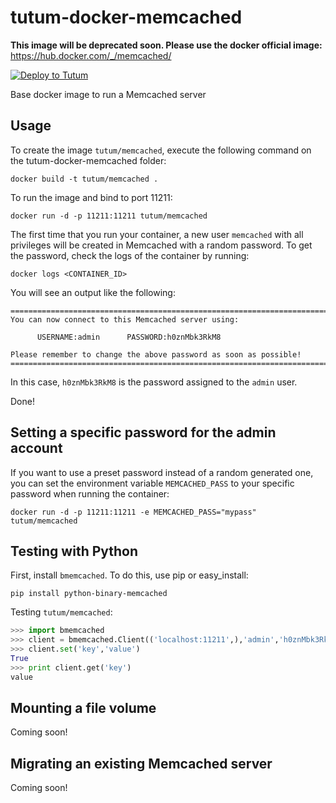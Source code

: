 tutum-docker-memcached
======================

**This image will be deprecated soon. Please use the docker official image:** https://hub.docker.com/_/memcached/

[![Deploy to Tutum](https://s.tutum.co/deploy-to-tutum.svg)](https://dashboard.tutum.co/stack/deploy/)


Base docker image to run a Memcached server


Usage
-----

To create the image `tutum/memcached`, execute the following command on the tutum-docker-memcached folder:

	docker build -t tutum/memcached .

To run the image and bind to port 11211:

	docker run -d -p 11211:11211 tutum/memcached

The first time that you run your container, a new user `memcached` with all privileges
will be created in Memcached with a random password. To get the password, check the logs
of the container by running:

	docker logs <CONTAINER_ID>

You will see an output like the following:

	========================================================================
    You can now connect to this Memcached server using:

          USERNAME:admin      PASSWORD:h0znMbk3RkM8

	Please remember to change the above password as soon as possible!
	========================================================================

In this case, `h0znMbk3RkM8` is the password assigned to the `admin` user.

Done!


Setting a specific password for the admin account
-------------------------------------------------

If you want to use a preset password instead of a random generated one, you can
set the environment variable `MEMCACHED_PASS` to your specific password when running the container:

	docker run -d -p 11211:11211 -e MEMCACHED_PASS="mypass" tutum/memcached


Testing with Python
-------------------

First, install `bmemcached`. To do this, use pip or easy_install:

    pip install python-binary-memcached

Testing `tutum/memcached`:

```python
>>> import bmemcached
>>> client = bmemcached.Client(('localhost:11211',),'admin','h0znMbk3RkM8')
>>> client.set('key','value')
True
>>> print client.get('key')
value
```

Mounting a file volume
---------------------------------

Coming soon!


Migrating an existing Memcached server
----------------------------------

Coming soon!
